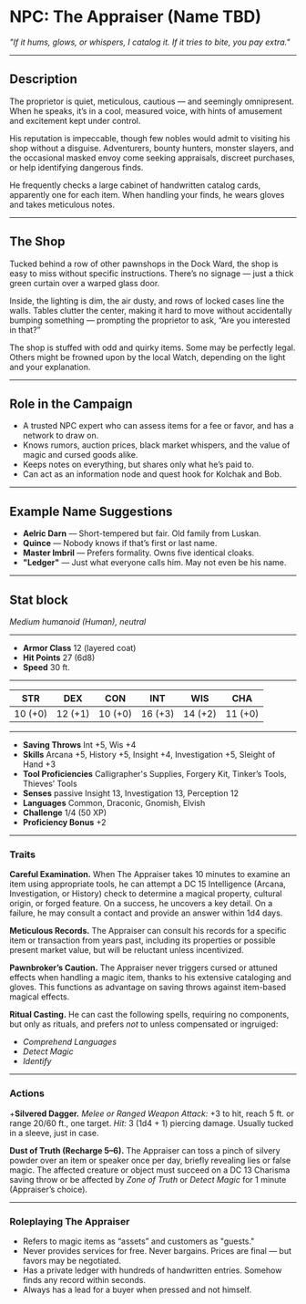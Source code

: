 # NPC: The Appraiser (Name TBD)

*"If it hums, glows, or whispers, I catalog it. If it tries to bite, you pay
extra."*

---

## Description

The proprietor is quiet, meticulous, cautious — and seemingly omnipresent.
When he speaks, it’s in a cool, measured voice, with hints of amusement and
excitement kept under control.

His reputation is impeccable, though few nobles would admit to visiting his
shop without a disguise.
Adventurers, bounty hunters, monster slayers, and the occasional masked envoy
come seeking appraisals, discreet purchases, or help identifying dangerous
finds.

He frequently checks a large cabinet of handwritten catalog cards, apparently
one for each item.
When handling your finds, he wears gloves and takes meticulous notes.

---

## The Shop

Tucked behind a row of other pawnshops in the Dock Ward, the shop is easy to
miss without specific instructions.
There’s no signage — just a thick green curtain over a warped glass door.

Inside, the lighting is dim, the air dusty, and rows of locked cases line the
walls.
Tables clutter the center, making it hard to move without accidentally
bumping something — prompting the proprietor to ask, “Are you interested in
that?”

The shop is stuffed with odd and quirky items.
Some may be perfectly legal.
Others might be frowned upon by the local Watch, depending on the light and
your explanation.

---

## Role in the Campaign

- A trusted NPC expert who can assess items for a fee or favor, and has a
  network to draw on.
- Knows rumors, auction prices, black market whispers, and the value of magic
  and cursed goods alike.
- Keeps notes on everything, but shares only what he’s paid to.
- Can act as an information node and quest hook for Kolchak and Bob.

---

## Example Name Suggestions

- **Aelric Darn** — Short-tempered but fair. Old family from Luskan.
- **Quince** — Nobody knows if that’s first or last name.
- **Master Imbril** — Prefers formality. Owns five identical cloaks.
- **"Ledger"** — Just what everyone calls him. May not even be his name.

---

## Stat block
*Medium humanoid (Human), neutral*

___
- **Armor Class** 12 (layered coat)
- **Hit Points** 27 (6d8)
- **Speed** 30 ft.
___

|   STR   |   DEX   |   CON   |   INT   |   WIS   |   CHA   |
|:-------:|:-------:|:-------:|:-------:|:-------:|:-------:|
| 10 (+0) | 12 (+1) | 10 (+0) | 16 (+3) | 14 (+2) | 11 (+0) |

___
- **Saving Throws** Int +5, Wis +4
- **Skills** Arcana +5, History +5, Insight +4, Investigation +5,
  Sleight of Hand +3
- **Tool Proficiencies** Calligrapher's Supplies, Forgery Kit, Tinker’s Tools,
  Thieves’ Tools
- **Senses** passive Insight 13, Investigation 13, Perception 12
- **Languages** Common, Draconic, Gnomish, Elvish
- **Challenge** 1/4 (50 XP)
- **Proficiency Bonus** +2

___

### Traits

**Careful Examination.**
When The Appraiser takes 10 minutes to examine an item using appropriate tools,
he can attempt a DC 15 Intelligence (Arcana, Investigation, or History) check
to determine a magical property, cultural origin, or forged feature.
On a success, he uncovers a key detail.
On a failure, he may consult a contact and provide an answer within 1d4 days.

**Meticulous Records.** The Appraiser can consult his records for a specific
item or transaction from years past, including its properties or possible
present market value, but will be reluctant unless incentivized.

**Pawnbroker’s Caution.**
The Appraiser never triggers cursed or attuned effects when handling a magic
item, thanks to his extensive cataloging and gloves.
This functions as advantage on saving throws against item-based magical effects.

**Ritual Casting.**
He can cast the following spells, requiring no components, but only as rituals,
and prefers *not* to unless compensated or ingruiged:
- *Comprehend Languages*
- *Detect Magic*
- *Identify*

___

### Actions

+**Silvered Dagger.** *Melee or Ranged Weapon Attack:* +3 to hit, reach 5 ft.
or range 20/60 ft., one target.
*Hit:* 3 (1d4 + 1) piercing damage.
Usually tucked in a sleeve, just in case.
 
**Dust of Truth (Recharge 5–6).** The Appraiser can toss a pinch of silvery
powder over an item or speaker once per day, briefly revealing lies or false
magic.
The affected creature or object must succeed on a DC 13 Charisma saving throw
or be affected by *Zone of Truth* or *Detect Magic* for 1 minute (Appraiser’s
choice).

___

### Roleplaying The Appraiser

- Refers to magic items as “assets” and customers as "guests."
- Never provides services for free.
  Never bargains.
  Prices are final — but favors may be negotiated.
- Has a private ledger with hundreds of handwritten entries.
  Somehow finds any record within seconds.
- Always has a lead for a buyer when pressed and not himself.
